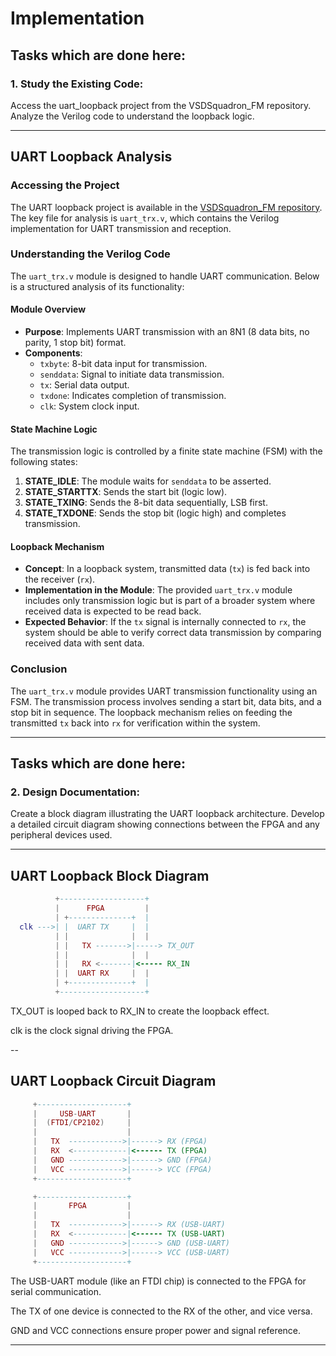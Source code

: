 # Implementation
## Tasks which are done here:

### 1. Study the Existing Code:
  Access the uart_loopback project from the VSDSquadron_FM repository.
  Analyze the Verilog code to understand the loopback logic.

---

## UART Loopback Analysis

### Accessing the Project
The UART loopback project is available in the [VSDSquadron_FM repository](https://github.com/thesourcerer8/VSDSquadron_FM/blob/main/uart_loopback/uart_trx.v). The key file for analysis is `uart_trx.v`, which contains the Verilog implementation for UART transmission and reception.

### Understanding the Verilog Code
The `uart_trx.v` module is designed to handle UART communication. Below is a structured analysis of its functionality:

#### Module Overview
- **Purpose**: Implements UART transmission with an 8N1 (8 data bits, no parity, 1 stop bit) format.
- **Components**:
  - `txbyte`: 8-bit data input for transmission.
  - `senddata`: Signal to initiate data transmission.
  - `tx`: Serial data output.
  - `txdone`: Indicates completion of transmission.
  - `clk`: System clock input.

#### State Machine Logic
The transmission logic is controlled by a finite state machine (FSM) with the following states:

1. **STATE_IDLE**: The module waits for `senddata` to be asserted.
2. **STATE_STARTTX**: Sends the start bit (logic low).
3. **STATE_TXING**: Sends the 8-bit data sequentially, LSB first.
4. **STATE_TXDONE**: Sends the stop bit (logic high) and completes transmission.

#### Loopback Mechanism
- **Concept**: In a loopback system, transmitted data (`tx`) is fed back into the receiver (`rx`).
- **Implementation in the Module**: The provided `uart_trx.v` module includes only transmission logic but is part of a broader system where received data is expected to be read back.
- **Expected Behavior**: If the `tx` signal is internally connected to `rx`, the system should be able to verify correct data transmission by comparing received data with sent data.

### Conclusion
The `uart_trx.v` module provides UART transmission functionality using an FSM. The transmission process involves sending a start bit, data bits, and a stop bit in sequence. The loopback mechanism relies on feeding the transmitted `tx` back into `rx` for verification within the system.

---

## Tasks which are done here:

### 2. Design Documentation:
  Create a block diagram illustrating the UART loopback architecture.
  Develop a detailed circuit diagram showing connections between the FPGA and any peripheral devices used.

---

## UART Loopback Block Diagram

```lua
          +-------------------+
          |      FPGA         |
          | +--------------+  |
  clk --->| |  UART TX     |  |
          | |              |  |
          | |   TX ------->|-----> TX_OUT
          | |              |  |
          | |   RX <-------|<----- RX_IN
          | |  UART RX     |  |
          | +--------------+  |
          +-------------------+
```

TX_OUT is looped back to RX_IN to create the loopback effect.

clk is the clock signal driving the FPGA.

--

## UART Loopback Circuit Diagram

```lua
     +--------------------+
     |     USB-UART       |
     |  (FTDI/CP2102)     |
     |                    |
     |   TX  ------------>|------> RX (FPGA)
     |   RX  <------------|<------ TX (FPGA)
     |   GND ------------>|------> GND (FPGA)
     |   VCC ------------>|------> VCC (FPGA)
     +--------------------+

     +--------------------+
     |       FPGA         |
     |                    |
     |   TX  ------------>|------> RX (USB-UART)
     |   RX  <------------|<------ TX (USB-UART)
     |   GND ------------>|------> GND (USB-UART)
     |   VCC ------------>|------> VCC (USB-UART)
     +--------------------+
```

The USB-UART module (like an FTDI chip) is connected to the FPGA for serial communication.

The TX of one device is connected to the RX of the other, and vice versa.

GND and VCC connections ensure proper power and signal reference.

---
